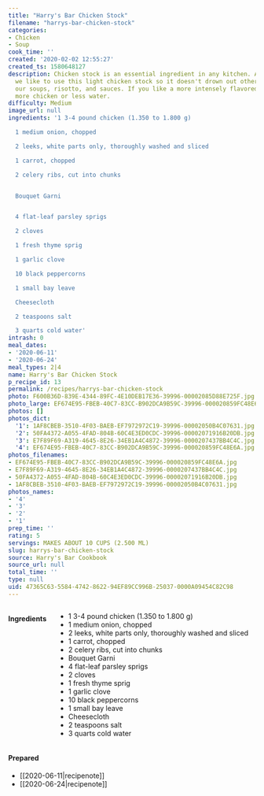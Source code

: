 ```yaml
---
title: "Harry's Bar Chicken Stock"
filename: "harrys-bar-chicken-stock"
categories:
- Chicken
- Soup
cook_time: ''
created: '2020-02-02 12:55:27'
created_ts: 1580648127
description: Chicken stock is an essential ingredient in any kitchen. At Harry's Bar
  we like to use this light chicken stock so it doesn't drown out other flavors in
  our soups, risotto, and sauces. If you like a more intensely flavored stock, use
  more chicken or less water.
difficulty: Medium
image_url: null
ingredients: '1 3-4 pound chicken (1.350 to 1.800 g)

  1 medium onion, chopped

  2 leeks, white parts only, thoroughly washed and sliced

  1 carrot, chopped

  2 celery ribs, cut into chunks


  Bouquet Garni


  4 flat-leaf parsley sprigs

  2 cloves

  1 fresh thyme sprig

  1 garlic clove

  10 black peppercorns

  1 small bay leave

  Cheesecloth

  2 teaspoons salt

  3 quarts cold water'
intrash: 0
meal_dates:
- '2020-06-11'
- '2020-06-24'
meal_types: 2|4
name: Harry's Bar Chicken Stock
p_recipe_id: 13
permalink: /recipes/harrys-bar-chicken-stock
photo: F600B36D-839E-4344-89FC-4E10DEB17E36-39996-00002085D88E725F.jpg
photo_large: EF674E95-FBEB-40C7-83CC-B902DCA9B59C-39996-000020859FC48E6A.jpg
photos: []
photos_dict:
  '1': 1AF8CBEB-3510-4F03-BAEB-EF7972972C19-39996-00002050B4C07631.jpg
  '2': 50FA4372-A055-4FAD-804B-60C4E3ED0CDC-39996-00002071916B20DB.jpg
  '3': E7F89F69-A319-4645-8E26-34EB1A4C4872-39996-0000207437BB4C4C.jpg
  '4': EF674E95-FBEB-40C7-83CC-B902DCA9B59C-39996-000020859FC48E6A.jpg
photos_filenames:
- EF674E95-FBEB-40C7-83CC-B902DCA9B59C-39996-000020859FC48E6A.jpg
- E7F89F69-A319-4645-8E26-34EB1A4C4872-39996-0000207437BB4C4C.jpg
- 50FA4372-A055-4FAD-804B-60C4E3ED0CDC-39996-00002071916B20DB.jpg
- 1AF8CBEB-3510-4F03-BAEB-EF7972972C19-39996-00002050B4C07631.jpg
photos_names:
- '4'
- '3'
- '2'
- '1'
prep_time: ''
rating: 5
servings: MAKES ABOUT 10 CUPS (2.500 ML)
slug: harrys-bar-chicken-stock
source: Harry's Bar Cookbook
source_url: null
total_time: ''
type: null
uid: 47365C63-5584-4742-8622-94EF89CC996B-25037-0000A09454C82C98
---
```

<div class="large-8 medium-7 columns" id="writeup">	</div><!-- #writeup -->
</div><!-- #row-one -->
<div class="row" id="row-two">	<div class="medium-4 small-5 columns"><h4 id="ingredients">Ingredients</h4><div class="box box-ingredients content"><ul>
<li>1 3-4 pound chicken (1.350 to 1.800 g)</li>
<li>1 medium onion, chopped</li>
<li>2 leeks, white parts only, thoroughly washed and sliced</li>
<li>1 carrot, chopped</li>
<li>2 celery ribs, cut into chunks</li>
<li>Bouquet Garni</li>
<li>4 flat-leaf parsley sprigs</li>
<li>2 cloves</li>
<li>1 fresh thyme sprig</li>
<li>1 garlic clove</li>
<li>10 black peppercorns</li>
<li>1 small bay leave</li>
<li>Cheesecloth</li>
<li>2 teaspoons salt</li>
<li>3 quarts cold water</li>
</ul>
</div>	</div>	<div class="medium-6 small-7 columns">	</div>	<div class="medium-2 columns" id="photo-sidebar">		<div class="" id="meals"><h4>Prepared</h4><ul>
<li>[[2020-06-11|recipenote]]</li>
<li>[[2020-06-24|recipenote]]</li>
</ul>
		</div>